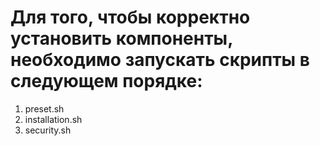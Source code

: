 
# Для того, чтобы корректно установить компоненты, необходимо запускать скрипты в следующем порядке: 

1. preset.sh
2. installation.sh
3. security.sh
